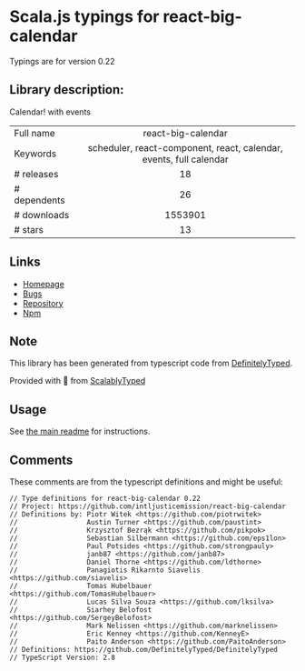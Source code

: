 
# Scala.js typings for react-big-calendar

Typings are for version 0.22

## Library description:
Calendar! with events

|                    |                 |
| ------------------ | :-------------: |
| Full name          | react-big-calendar |
| Keywords           | scheduler, react-component, react, calendar, events, full calendar |
| # releases         | 18 |
| # dependents       | 26 |
| # downloads        | 1553901 |
| # stars            | 13 |

## Links
- [Homepage](https://github.com/intljusticemission/react-big-calendar#readme)
- [Bugs](https://github.com/intljusticemission/react-big-calendar/issues)
- [Repository](https://github.com/intljusticemission/react-big-calendar)
- [Npm](https://www.npmjs.com/package/react-big-calendar)
    


## Note
This library has been generated from typescript code from [DefinitelyTyped](https://definitelytyped.org).

Provided with :purple_heart: from [ScalablyTyped](https://github.com/oyvindberg/ScalablyTyped)

## Usage
See [the main readme](../../readme.md) for instructions.

## Comments

These comments are from the typescript definitions and might be useful:
```
// Type definitions for react-big-calendar 0.22
// Project: https://github.com/intljusticemission/react-big-calendar
// Definitions by: Piotr Witek <https://github.com/piotrwitek>
//                 Austin Turner <https://github.com/paustint>
//                 Krzysztof Bezrąk <https://github.com/pikpok>
//                 Sebastian Silbermann <https://github.com/eps1lon>
//                 Paul Potsides <https://github.com/strongpauly>
//                 janb87 <https://github.com/janb87>
//                 Daniel Thorne <https://github.com/ldthorne>
//                 Panagiotis Rikarnto Siavelis <https://github.com/siavelis>
//                 Tomas Hubelbauer <https://github.com/TomasHubelbauer>
//                 Lucas Silva Souza <https://github.com/lksilva>
//                 Siarhey Belofost <https://github.com/SergeyBelofost>
//                 Mark Nelissen <https://github.com/marknelissen>
//                 Eric Kenney <https://github.com/KenneyE>
//                 Paito Anderson <https://github.com/PaitoAnderson>
// Definitions: https://github.com/DefinitelyTyped/DefinitelyTyped
// TypeScript Version: 2.8

```

